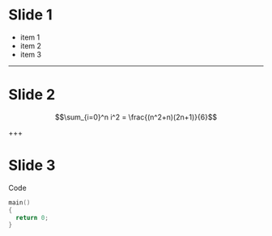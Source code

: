 # Slide 1 

- item 1
- item 2
- item 3

--- 

# Slide 2

$$\sum_{i=0}^n i^2 = \frac{(n^2+n)(2n+1)}{6}$$

+++

# Slide 3

Code 

```C++
main()
{ 
  return 0;
}
```
